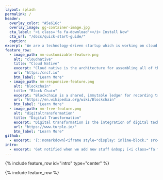 ```yaml
---
layout: splash
permalink: /
header:
  overlay_color: "#5e616c"
  overlay_image: gg-container-image.jpg
  cta_label: "<i class='fa fa-download'></i> Install Now"
  cta_url: "/docs/quick-start-guide/"
  caption:
excerpt: 'We are a technology-driven startup which is working on cloud native and block chain technology development to accelerate digital transformation. <br /> <small><a href="https://github.com/mmistakes/minimal-mistakes/releases/tag/3.4.8">Latest release v0.5.1</a></small><br /><br /> '
feature_row:
  - image_path: mm-customizable-feature.png
    alt: "cloudnative"
    title: "Cloud Native"
    excerpt: "Cloud native is the architecture for assembling all of the cloud-based components in a way that is optimized for the cloud environment."
    url: "https:/cncf.io"
    btn_label: "Learn More"
  - image_path: mm-responsive-feature.png
    alt: "blockchain"
    title: "Block Chain"
    excerpt: "Blockchain is a shared, immutable ledger for recording transactions, tracking assets and building trust."
    url: "https://en.wikipedia.org/wiki/Blockchain"
    btn_label: "Learn More"
  - image_path: mm-free-feature.png
    alt: "digitaltransformation"
    title: "Digital Transformation"
    excerpt: "Digital transformation is the integration of digital technology into all areas of a business, fundamentally changing how you operate and deliver value to customers."
    url: "https://www.turple.io/"
    btn_label: "Learn More"
github:
  - excerpt: '{::nomarkdown}<iframe style="display: inline-block;" src="https://ghbtns.com/github-btn.html?user=mmistakes&repo=minimal-mistakes&type=star&count=true&size=large" frameborder="0" scrolling="0" width="160px" height="30px"></iframe> <iframe style="display: inline-block;" src="https://ghbtns.com/github-btn.html?user=mmistakes&repo=minimal-mistakes&type=fork&count=true&size=large" frameborder="0" scrolling="0" width="158px" height="30px"></iframe>{:/nomarkdown}'
intro:
  - excerpt: 'Get notified when we add new stuff &nbsp; [<i class="fa fa-twitter"></i> @cloudndigital](https://twitter.com/cloudndigital){: .btn .btn--twitter}'
---
```


{% include feature_row id="intro" type="center" %}

{% include feature_row %}
